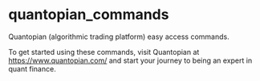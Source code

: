 # quantopian_commands
Quantopian (algorithmic trading platform) easy access commands.

To get started using these commands, visit Quantopian at https://www.quantopian.com/ and start your journey to being an expert in quant finance.


